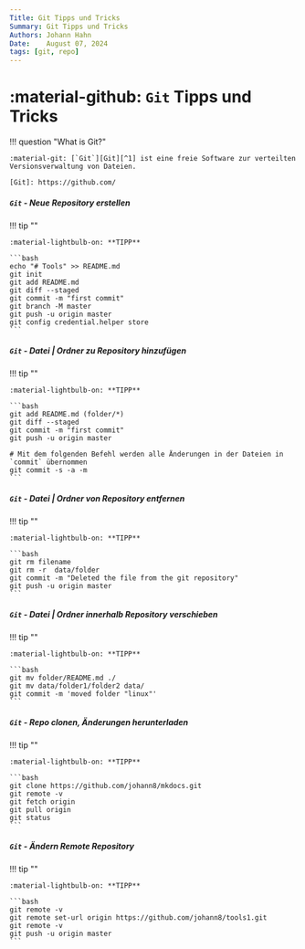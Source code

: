 ```yaml
---
Title: Git Tipps und Tricks
Summary: Git Tipps und Tricks
Authors: Johann Hahn
Date:    August 07, 2024
tags: [git, repo]
---
```


# :material-github: `Git` Tipps und Tricks

!!! question "What is Git?"

    :material-git: [`Git`][Git][^1] ist eine freie Software zur verteilten Versionsverwaltung von Dateien.

    [Git]: https://github.com/

##### `Git` - Neue Repository erstellen

!!! tip ""

    :material-lightbulb-on: **TIPP**

    ```bash
    echo "# Tools" >> README.md
    git init
    git add README.md
    git diff --staged
    git commit -m "first commit"
    git branch -M master
    git push -u origin master
    git config credential.helper store
    ```

##### `Git` - Datei | Ordner zu Repository hinzufügen

!!! tip ""

    :material-lightbulb-on: **TIPP**

    ```bash
    git add README.md (folder/*)
    git diff --staged
    git commit -m "first commit"
    git push -u origin master

    # Mit dem folgenden Befehl werden alle Änderungen in der Dateien in `commit` übernommen
    git commit -s -a -m
    ```

##### `Git` - Datei | Ordner von  Repository entfernen

!!! tip ""

    :material-lightbulb-on: **TIPP**

    ```bash
    git rm filename
    git rm -r  data/folder
    git commit -m "Deleted the file from the git repository"
    git push -u origin master
    ```

##### `Git` - Datei | Ordner innerhalb Repository verschieben

!!! tip ""

    :material-lightbulb-on: **TIPP**

    ```bash
    git mv folder/README.md ./
    git mv data/folder1/folder2 data/
    git commit -m 'moved folder "linux"'
    ```

##### `Git` - Repo clonen, Änderungen herunterladen

!!! tip ""

    :material-lightbulb-on: **TIPP**

    ```bash
    git clone https://github.com/johann8/mkdocs.git
    git remote -v
    git fetch origin
    git pull origin
    git status
    ```

#####  `Git` - Ändern Remote Repository

!!! tip ""

    :material-lightbulb-on: **TIPP**

    ```bash
    git remote -v
    git remote set-url origin https://github.com/johann8/tools1.git
    git remote -v
    git push -u origin master
    ```
[^1]: :material-wikipedia: [Wikipedia - Git](https://de.wikipedia.org/wiki/Git){target=\_blank}
